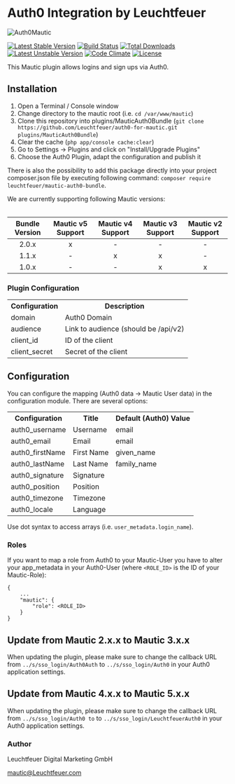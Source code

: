 # Auth0 Integration by Leuchtfeuer
![Auth0Mautic](https://www.leuchtfeuer.com/fileadmin/github/auth0-for-mautic/Mautic-Auth0.png "Auth0 for Mautic")


[![Latest Stable Version](https://poser.pugx.org/leuchtfeuer/mautic-auth0-bundle/v/stable)](https://packagist.org/packages/leuchtfeuer/mautic-auth0-bundle)
[![Build Status](https://github.com/Leuchtfeuer/auth0-for-mautic/workflows/Continous%20Integration/badge.svg)](https://github.com/Leuchtfeuer/auth0-for-mautic/actions)
[![Total Downloads](https://poser.pugx.org/leuchtfeuer/mautic-auth0-bundle/downloads)](https://packagist.org/leuchtfeuer/mautic-auth0-bundle)
[![Latest Unstable Version](https://poser.pugx.org/leuchtfeuer/mautic-auth0-bundle/v/unstable)](https://packagist.org/leuchtfeuer/mautic-auth0-bundle)
[![Code Climate](https://codeclimate.com/github/Leuchtfeuer/auth0-for-mautic/badges/gpa.svg)](https://codeclimate.com/github/Leuchtfeuer/auth0-for-mautic)
[![License](https://poser.pugx.org/leuchtfeuer/mautic-auth0-bundle/license)](https://packagist.org/packages/leuchtfeuer/mautic-auth0-bundle)

This Mautic plugin allows logins and sign ups via Auth0.

## Installation
1. Open a Terminal / Console window
2. Change directory to the mautic root (i.e. `cd /var/www/mautic`)
3. Clone this repository into plugins/MauticAuth0Bundle (`git clone https://github.com/Leuchtfeuer/auth0-for-mautic.git plugins/MauticAuth0Bundle`)
4. Clear the cache (`php app/console cache:clear`)
5. Go to Settings -> Plugins and click on "Install/Upgrade Plugins"
6. Choose the Auth0 Plugin, adapt the configuration and publish it

There is also the possibility to add this package directly into your project composer.json file by executing following command: `composer require leuchtfeuer/mautic-auth0-bundle`.

We are currently supporting following Mautic versions:<br><br>

| Bundle Version | Mautic v5 Support | Mautic v4 Support | Mautic v3 Support | Mautic v2 Support |
|:--------------:|:-----------------:|:-----------------:|:-----------------:|:-----------------:|
|     2.0.x      |         x         |         -         |         -         |         -         |
|     1.1.x      |         -         |         x         |         x         |         -         |
|     1.0.x      |         -         |         -         |         x         |         x         |

### Plugin Configuration
<table>
    <tr>
        <th>Configuration</th>
        <th>Description</th>
    </tr>
    <tr>
        <td>domain</td>
        <td>Auth0 Domain</td>
    </tr>
    <tr>
        <td>audience</td>
        <td>Link to audience (should be /api/v2)
    </tr>
    <tr>
        <td>client_id</td>
        <td>ID of the client</td>
    </tr>
    <tr>
        <td>client_secret</td>
        <td>Secret of the client</td>
    </tr>
</table>

## Configuration
You can configure the mapping (Auth0 data -> Mautic User data) in the configuration module. There are several options:

<table>
    <tr>
        <th>Configuration</th>
        <th>Title</th>
        <th>Default (Auth0) Value</th>
    </tr>
    <tr>
        <td>auth0_username</td>
        <td>Username</td>
        <td>email</td>
    </tr>
    <tr>
        <td>auth0_email</td>
        <td>Email</td>
        <td>email</td>
    </tr>
    <tr>
        <td>auth0_firstName</td>
        <td>First Name</td>
        <td>given_name</td>
    </tr>
    <tr>
        <td>auth0_lastName</td>
        <td>Last Name</td>
        <td>family_name</td>
    </tr>
    <tr>
        <td>auth0_signature</td>
        <td>Signature</td>
        <td></td>
    </tr>
    <tr>
        <td>auth0_position</td>
        <td>Position</td>
        <td></td>
    </tr>
    <tr>
        <td>auth0_timezone</td>
        <td>Timezone</td>
        <td></td>
    </tr>
    <tr>
        <td>auth0_locale</td>
        <td>Language</td>
        <td></td>
    </tr>
</table>

Use dot syntax to access arrays (i.e. `user_metadata.login_name`).

### Roles

If you want to map a role from Auth0 to your Mautic-User you have to alter your app_metadata in your Auth0-User 
(where `<ROLE_ID>` is the ID of your Mautic-Role):

```metadata json
{
    ...
    "mautic": {
        "role": <ROLE_ID>
    }
}
```

## Update from Mautic 2.x.x to Mautic 3.x.x
When updating the plugin, please make sure to change the callback URL from `../s/sso_login/Auth0Auth` to `../s/sso_login/Auth0` in your Auth0 application settings.

## Update from Mautic 4.x.x to Mautic 5.x.x
When updating the plugin, please make sure to change the callback URL from `../s/sso_login/Auth0 to` to `../s/sso_login/LeuchtfeuerAuth0` in your Auth0 application settings.

### Author
Leuchtfeuer Digital Marketing GmbH

mautic@Leuchtfeuer.com
